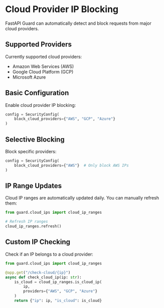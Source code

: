 # Cloud Provider IP Blocking

FastAPI Guard can automatically detect and block requests from major cloud providers.

## Supported Providers

Currently supported cloud providers:
- Amazon Web Services (AWS)
- Google Cloud Platform (GCP)
- Microsoft Azure

## Basic Configuration

Enable cloud provider IP blocking:

```python
config = SecurityConfig(
    block_cloud_providers={"AWS", "GCP", "Azure"}
)
```

## Selective Blocking

Block specific providers:

```python
config = SecurityConfig(
    block_cloud_providers={"AWS"}  # Only block AWS IPs
)
```

## IP Range Updates

Cloud IP ranges are automatically updated daily. You can manually refresh them:

```python
from guard.cloud_ips import cloud_ip_ranges

# Refresh IP ranges
cloud_ip_ranges.refresh()
```

## Custom IP Checking

Check if an IP belongs to a cloud provider:

```python
from guard.cloud_ips import cloud_ip_ranges

@app.get("/check-cloud/{ip}")
async def check_cloud_ip(ip: str):
    is_cloud = cloud_ip_ranges.is_cloud_ip(
        ip,
        providers={"AWS", "GCP", "Azure"}
    )
    return {"ip": ip, "is_cloud": is_cloud}
``` 